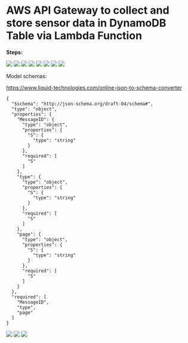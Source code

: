 # AWS API Gateway to collect and store sensor data in DynamoDB Table via Lambda Function

<b>Steps:</b>  

<img src=https://github.com/RubensZimbres/Repo-2018/blob/master/AWS%20API%20Gateway/Pictures/overview.png>  

<img src=https://github.com/RubensZimbres/Repo-2018/blob/master/AWS%20API%20Gateway/Pictures/POST.png>  

<img src=https://github.com/RubensZimbres/Repo-2018/blob/master/AWS%20API%20Gateway/Pictures/POST_Method_Request.png>  

<img src=https://github.com/RubensZimbres/Repo-2018/blob/master/AWS%20API%20Gateway/Pictures/POST_Integration_Request1.png>  

<img src=https://github.com/RubensZimbres/Repo-2018/blob/master/AWS%20API%20Gateway/Pictures/POST_Integration_Request2.png>  

<img src=https://github.com/RubensZimbres/Repo-2018/blob/master/AWS%20API%20Gateway/Pictures/POST_Integration_Response.png>  

<img src=https://github.com/RubensZimbres/Repo-2018/blob/master/AWS%20API%20Gateway/Pictures/POST_Method_Response.png>  

<img src=https://github.com/RubensZimbres/Repo-2018/blob/master/AWS%20API%20Gateway/Pictures/cors.png>

Model schemas:  
  
https://www.liquid-technologies.com/online-json-to-schema-converter

```
{
  "$schema": "http://json-schema.org/draft-04/schema#",
  "type": "object",
  "properties": {
    "MessageID": {
      "type": "object",
      "properties": {
        "S": {
          "type": "string"
        }
      },
      "required": [
        "S"
      ]
    },
    "type": {
      "type": "object",
      "properties": {
        "S": {
          "type": "string"
        }
      },
      "required": [
        "S"
      ]
    },
    "page": {
      "type": "object",
      "properties": {
        "S": {
          "type": "string"
        }
      },
      "required": [
        "S"
      ]
    }
  },
  "required": [
    "MessageID",
    "type",
    "page"
  ]
}
```  

<img src=https://github.com/RubensZimbres/Repo-2018/blob/master/AWS%20API%20Gateway/Pictures/API_Gateway_Success.png>  

<img src=https://github.com/RubensZimbres/Repo-2018/blob/master/AWS%20API%20Gateway/Pictures/lambda_1.png>  

<img src=https://github.com/RubensZimbres/Repo-2018/blob/master/AWS%20API%20Gateway/Pictures/dynamo_API.png>  
